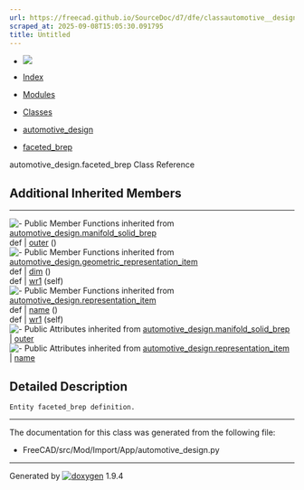 ```yaml
---
url: https://freecad.github.io/SourceDoc/d7/dfe/classautomotive__design_1_1faceted__brep.html
scraped_at: 2025-09-08T15:05:30.091795
title: Untitled
---
```


  * [ ![](https://www.freecad.org/svg/logo-freecad.svg) ](https://freecadweb.org "FreeCAD")
  * [Index](../../index.html "Index")
  * [Modules](../../modules.html "Modules list")
  * [Classes](../../annotated.html "Annotated list")

  * [automotive_design](../../d4/ddf/namespaceautomotive__design.html)
  * [faceted_brep](../../d7/dfe/classautomotive__design_1_1faceted__brep.html)

automotive_design.faceted_brep Class Reference

##  Additional Inherited Members  
  
---  
![-](../../closed.png) Public Member Functions inherited from
[automotive_design.manifold_solid_brep](../../d3/dec/classautomotive__design_1_1manifold__solid__brep.html)  
def | [outer](../../d3/dec/classautomotive__design_1_1manifold__solid__brep.html#a0bdde205e7ec457d95b6ba38d3faa340) ()  
![-](../../closed.png) Public Member Functions inherited from
[automotive_design.geometric_representation_item](../../de/d5e/classautomotive__design_1_1geometric__representation__item.html)  
def | [dim](../../de/d5e/classautomotive__design_1_1geometric__representation__item.html#aef245618450610e88788dcaea46ad742) ()  
def | [wr1](../../de/d5e/classautomotive__design_1_1geometric__representation__item.html#a9677d2be5fc5c7c8ccb6819380198bbc) (self)  
![-](../../closed.png) Public Member Functions inherited from
[automotive_design.representation_item](../../d3/d20/classautomotive__design_1_1representation__item.html)  
def | [name](../../d3/d20/classautomotive__design_1_1representation__item.html#a33b5812d92aa0d107b4fd4274c17b9d9) ()  
def | [wr1](../../d3/d20/classautomotive__design_1_1representation__item.html#af350c19fc5e5763d4991494a99d979ed) (self)  
![-](../../closed.png) Public Attributes inherited from
[automotive_design.manifold_solid_brep](../../d3/dec/classautomotive__design_1_1manifold__solid__brep.html)  
|
[outer](../../d3/dec/classautomotive__design_1_1manifold__solid__brep.html#a96bb26f1b67ee711a04f88355bc057a9)  
![-](../../closed.png) Public Attributes inherited from
[automotive_design.representation_item](../../d3/d20/classautomotive__design_1_1representation__item.html)  
|
[name](../../d3/d20/classautomotive__design_1_1representation__item.html#a3d48fe912053adaf5f187b606fa81c87)  
  
## Detailed Description

    
    
    Entity faceted_brep definition.

* * *

The documentation for this class was generated from the following file:

  * FreeCAD/src/Mod/Import/App/automotive_design.py

* * *

Generated by
[![doxygen](../../doxygen.svg)](https://www.doxygen.org/index.html) 1.9.4

